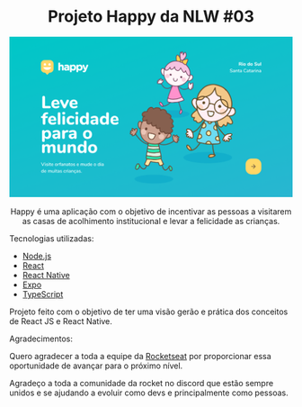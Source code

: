 <h1 align="center">Projeto Happy da NLW #03</h1>

<img src="https://github.com/Anderson026/Happy-NLW-03-Rocketseat/blob/main/Happy.PNG">
<p align="center">Happy é uma aplicação com o objetivo de incentivar as pessoas a visitarem as casas de acolhimento institucional e levar a felicidade as crianças.</p>

Tecnologias utilizadas:
- [Node.js](https://nodejs.org/en/)
- [React](https://reactjs.org)
- [React Native](https://facebook.github.io/react-native/)
- [Expo](https://expo.io/)
- [TypeScript](https://www.typescriptlang.org/)

<p align="start">Projeto feito com o objetivo de ter uma visão gerão e prática dos conceitos de React JS e React Native.</p>

Agradecimentos:
<p>Quero agradecer a toda a equipe da <a href="https://rocketseat.com.br/" target="_blank" >Rocketseat</a> por proporcionar essa oportunidade de avançar para o próximo nível.</p>
<p>Agradeço a toda a comunidade da rocket no discord que estão sempre unidos e se ajudando a evoluir como devs e principalmente como pessoas.</p>

